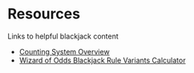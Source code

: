 # Resources
Links to helpful blackjack content

* [Counting System Overview](https://www.qfit.com/card-counting.htm)
* [Wizard of Odds Blackjack Rule Variants Calculator](https://wizardofodds.com/games/blackjack/calculator/)

